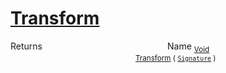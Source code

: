 # [Transform](./UniformScale-100663845.md)



Returns<img width=200/>Name
<sub>[Void](https://docs.microsoft.com/en-us/dotnet/api/System.Void)</sub><img width=200/><sub>[Transform](./UniformScale-100663845.md) ( [`Signature`](./../../../../Signature.md) )</sub><br>


